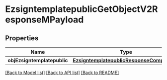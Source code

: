 # EzsigntemplatepublicGetObjectV2ResponseMPayload

## Properties
Name | Type | Description | Notes
------------ | ------------- | ------------- | -------------
**objEzsigntemplatepublic** | [**EzsigntemplatepublicResponseCompound***](EzsigntemplatepublicResponseCompound.md) |  | 

[[Back to Model list]](../README.md#documentation-for-models) [[Back to API list]](../README.md#documentation-for-api-endpoints) [[Back to README]](../README.md)


